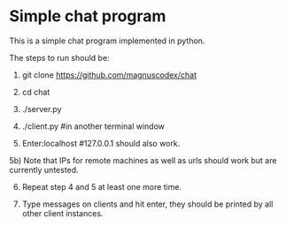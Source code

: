 Simple chat program
========================

This is a simple chat program implemented in python.

The steps to run should be:

1) git clone https://github.com/magnuscodex/chat

2) cd chat

3) ./server.py

4) ./client.py #in another terminal window

5) Enter:localhost #127.0.0.1 should also work.

5b) Note that IPs for remote machines as well as urls should work but are
    currently untested.

6) Repeat step 4 and 5 at least one more time.

7) Type messages on clients and hit enter, they should be printed by
   all other client instances.
